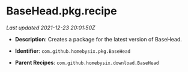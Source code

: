 # BaseHead.pkg.recipe

_Last updated 2021-12-23 20:01:50Z_

- **Description**: Creates a package for the latest version of BaseHead.

- **Identifier**: `com.github.homebysix.pkg.BaseHead`

- **Parent Recipes**: `com.github.homebysix.download.BaseHead`
